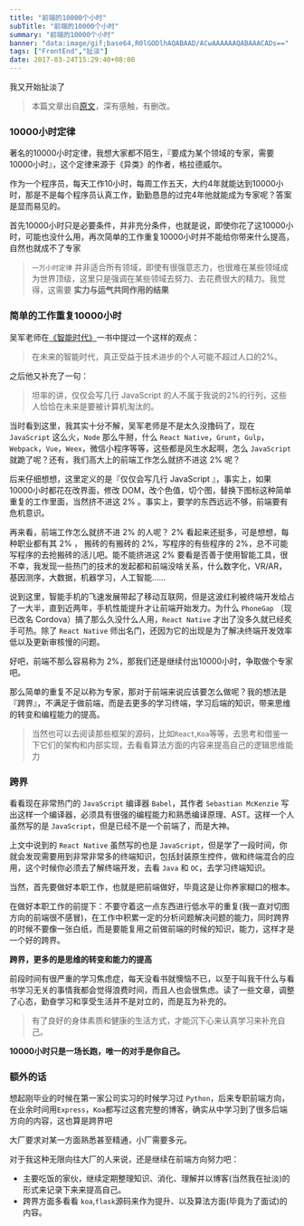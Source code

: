 ```yaml
---
title: "前端的10000个小时"
subTitle: "前端的10000个小时"
summary: "前端的10000个小时"
banner: "data:image/gif;base64,R0lGODlhAQABAAD/ACwAAAAAAQABAAACADs=="
tags: ["FrontEnd","扯淡"]
date: 2017-03-24T15:29:40+08:00
---
```


我又开始扯淡了

> 本篇文章出自[原文](http://mp.weixin.qq.com/s?__biz=MzI5NDE2NTY3NA==&mid=2247483679&idx=1&sn=27983af89bd092f0d916fa4afd732be9&chksm=ec664cdadb11c5ccd373d4283c56f824fff7c4b0edc1f5bce3195049c014b3518defe7c8a441&scene=21%23wechat_redirect)，深有感触，有删改。

### 10000小时定律

著名的10000小时定律，我想大家都不陌生，『要成为某个领域的专家，需要10000小时』，这个定律来源于《异类》的作者，格拉德威尔。

作为一个程序员，每天工作10小时，每周工作五天，大约4年就能达到10000小时，那是不是每个程序员认真工作，勤勤恳恳的过完4年他就能成为专家呢？答案是显而易见的。

首先10000小时只是必要条件，并非充分条件，也就是说，即使你花了这10000小时，可能也没什么用，再次简单的工作重复10000小时并不能给你带来什么提高，自然也就成不了专家

> `一万小时定律` 并非适合所有领域，即使有很强意志力，也很难在某些领域成为世界顶级，这里只是强调在某些领域去努力、去花费很大的精力。我觉得，这需要 **实力与运气共同作用的结果**

### 简单的工作重复10000小时

吴军老师在[《智能时代》](https://book.douban.com/subject/26838557/)一书中提过一个这样的观点：

> 在未来的智能时代，真正受益于技术进步的个人可能不超过人口的2%。

之后他又补充了一句：

> 坦率的讲，仅仅会写几行 JavaScript 的人不属于我说的2%的行列，这些人恰恰在未来是要被计算机淘汰的。

当时看到这里，我其实十分不解，吴军老师是不是太久没撸码了，现在 `JavaScript` 这么火，`Node` 那么牛掰，什么 `React Native`，`Grunt`，`Gulp`，`Webpack`，`Vue`，`Weex`，微信小程序等等，这些都是风生水起啊，怎么 `JavaScript` 就跪了呢？还有，我们高大上的前端工作怎么就挤不进这 2% 呢？

后来仔细想想，这里定义的是『仅仅会写几行 JavaScript 』，事实上，如果10000小时都花在改界面，修改 DOM，改个色值，切个图，替换下图标这种简单重复的工作里面，当然挤不进这 2% 。事实上，要学的东西远远不够，前端要有危机意识。


再来看，前端工作怎么就挤不进 2% 的人呢？ 2% 看起来还挺多，可是想想，每种职业都有其 2% ， 搬砖的有搬砖的 2%，写程序的有些程序的 2%，总不可能写程序的去抢搬砖的活儿吧。能不能挤进这 2% 要看是否善于使用智能工具，很不幸，我发现一些热门的技术的发起都和前端没啥关系，什么数字化，VR/AR，基因测序，大数据，机器学习，人工智能……


说到这里，智能手机的飞速发展带起了移动互联网，但是这波红利被终端开发给占了一大半，直到近两年，手机性能提升才让前端开始发力。为什么 `PhoneGap` （现已改名 Cordova）搞了那么久没什么人用，`React Native` 才出了没多久就已经炙手可热。除了 `React Native` 师出名门，还因为它的出现是为了解决终端开发效率低以及更新审核慢的问题。


好吧，前端不那么容易称为 2%，那我们还是继续付出10000小时，争取做个专家吧。


那么简单的重复不足以称为专家，那对于前端来说应该要怎么做呢？我的想法是『跨界』，不满足于做前端，而是去更多的学习终端，学习后端的知识，带来思维的转变和编程能力的提高。


> 当然也可以去阅读那些框架的源码，比如`React`,`Koa`等等，去思考和借鉴一下它们的架构和内部实现，去看看算法方面的内容来提高自己的逻辑思维能力

### 跨界

看看现在非常热门的 `JavaScript` 编译器 `Babel`，其作者 `Sebastian McKenzie` 写出这样一个编译器，必须具有很强的编程能力和熟悉编译原理、AST。这样一个人虽然写的是 `JavaScript`，但是已经不是一个前端了，而是大神。


上文中说到的 `React Native` 虽然写的也是 `JavaScript`，但是学了一段时间，你就会发现需要用到非常非常多的终端知识，包括封装原生控件，做和终端混合的应用，这个时候你必须去了解终端开发，去看 `Java` 和 `OC`，去学习终端知识。


当然，首先要做好本职工作，也就是把前端做好，毕竟这是让你养家糊口的根本。


在做好本职工作的前提下：不要守着这一点东西进行低水平的重复(我一直对切图方向的前端很不感冒)，在工作中积累一定的分析问题解决问题的能力，同时跨界的时候不要像一张白纸，而是要能复用之前做前端的时候的知识，能力，这样才是一个好的跨界。

**跨界，更多的是思维的转变和能力的提高**

前段时间有很严重的学习焦虑症，每天没看书就懊恼不已，以至于叫我干什么与看书学习无关的事情我都会觉得浪费时间，而且人也会很焦虑。读了一些文章，调整了心态，勤奋学习和享受生活并不是对立的，而是互为补充的。


> 有了良好的身体素质和健康的生活方式，才能沉下心来认真学习来补充自己。

**10000小时只是一场长跑，唯一的对手是你自己。**

### 额外的话

想起刚毕业的时候在第一家公司实习的时候学习过 `Python`，后来专职前端方向，在业余时间用`Express`，`Koa`都写过这套完整的博客，确实从中学习到了很多后端方向的内容，这也算是跨界吧


大厂要求对某一方面熟悉甚至精通，小厂需要多元。


对于我这种无限向往大厂的人来说，还是继续在前端方向努力吧：

- 主要吃饭的家伙，继续定期整理知识、消化、理解并以博客(当然我在扯淡)的形式来记录下来来提高自己。
- 跨界方面多看看 `koa`,`flask`源码来作为提升、以及算法方面(毕竟为了面试)的内容。
